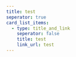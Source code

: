 ```yaml
---
title: test
seperator: true
card_list_items:
  - type: title_and_link
    seperator: false
    title: test
    link_url: test
---
```

